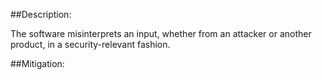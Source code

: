 ##Description:

The software misinterprets an input, whether from an attacker or another product, in a security-relevant fashion.



##Mitigation:
